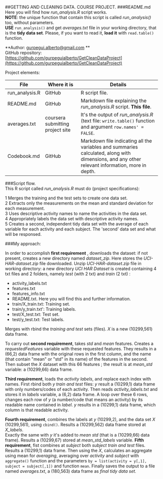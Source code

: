 ##GETTING AND CLEANING DATA. COURSE PROJECT.
###README.md
Here you will find how *run_analysis.R* script works.   
**NOTE**: the unique function that contain this script is called *run_analysis()* too, without parameters.      
**USE** `run_analysis()` and get *averages.txt* file in your working directory, that is the **tidy data set**. Please, if you want to read it, **load it** with `read.table()` function.

**Author: gurpegui.alberto@gmail.com **   
GitHub repository: [https://github.com/gurpeguialberto/GetCleanDataProject](https://github.com/gurpeguialberto/GetCleanDataProject)   

Project elements:  

File |Where it is |Details   
----------------|----------------------|----------------------------------------------   
run_analysis.R |GitHub |R script file.      
README.md |GitHub |Markdown file explaining the *run_analysis.R* script. **This file**.  
averages.txt |coursera submitting project site |It's the output of *run_analysis.R* (text file: `write.table()` function and argument `row.names' = FALSE`.   
Codebook.md |GitHub |Markdown file indicating all the variables and summaries calculated, along with dimensions, and any other relevant information, more in depth.   

###Script flow.   
This R script called *run_analysis.R* must do (project specifications): 

1 Merges the training and the test sets to create one data set.   
2 Extracts only the measurements on the mean and standard deviation for each measurement.  
3 Uses descriptive activity names to name the activities in the data set.  
4 Appropriately labels the data set with descriptive activity names.  
5 Creates a second, independent tidy data set with the average of each variable for each activity and each subject. The 'second' data set and what will be responsed.  

###My approach:

In order to accomplish **first requirement** , downloads the dataset: if not present, creates a new directory named *dataset_zip*. Here stores the *UCI-HAR-dataset.zip* file downloaded.
Unzip *UCI-HAR-dataset.zip* file in working directory: a new directory *UCI HAR Dataset* is created containing 4 txt files and 2 folders, namely *test* (with 2 txt) and *train* (2 txt) :
- activity_labels.txt    
- features.txt   
- features_info.txt  
- README.txt. Here you will find this and further information.
- train/X_train.txt: Training set.
- train/y_train.txt': Training labels.
- test/X_test.txt: Test set.
- test/y_test.txt: Test labels.

Merges with rbind the *training and test* sets (files). *X* is a new (10299,561) data frame.

To carry out **second requirement**, takes *std* and *mean* features. Creates a *requestedFeatures* variable with these requested features. They results in a (66,2) data frame with the original rows in the first column, and the name (that contain "mean" or "std" in its name) of the features in the second.
Then subset the *X* dataset with this 66 features ; the result is at *mean_std* variable: a (10299,66) data frame.  

**Third requirement**, loads the *activity labels*, and replace each index with names. 
First rbind both *y train and test* files: *y* result a (10299,1) data frame with only numbers/codes of each activity. Then reads *activity_labels.txt* and stores it in *labels* variable, a (6,2) data frame. A loop over these 6 rows, changes each row of *y* (a number/code that means an activity) by its readable name contained in *label*. *y* results in a (10299,1) data frame, which column is that readable activity.  

**Fourth requirement**, combines the labels at *y* (10299,2), and the data set *X* (10299,561), using `cbind()`. Results a (10299,562) data frame stored at *X_labels*.   
Exactly the same with *y* it's added to *mean std* (that is a (10299,66) data frame). Results a (10299,67) stored at *mean_std_labels* variable.
**Fifth requirement**, fist combines at *subject* both *subject train and test* files. Results a (10299,1) data frame. Then using the *X*, calculates an aggregate using mean for *averaging*, averaging over *activity* and *subject* with `aggregate()` function and the parameters `by = list(activity = y[,1], subject = subject[,1])` and function `mean`.
Finally saves the output to a file named *averages.txt*, a (180,563) data frame as *final tidy data set*.